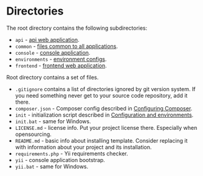 Directories
===========

The root directory contains the following subdirectories:

- `api` - [api web application](structure-applications.md).
- `common` - [files common to all applications](structure-applications.md).
- `console` - [console application](structure-applications.md).
- `environments` - [environment configs](structure-environments.md).
- `frontend` - [frontend web application](structure-applications.md).

Root directory contains a set of files.

- `.gitignore` contains a list of directories ignored by git version system. If you need something never get to your source
  code repository, add it there.
- `composer.json` - Composer config described in [Configuring Composer](start-composer.md).
- `init` - initialization script described in [Configuration and environments](structure-environments.md).
- `init.bat` - same for Windows.
- `LICENSE.md` - license info. Put your project license there. Especially when opensourcing.
- `README.md` - basic info about installing template. Consider replacing it with information about your project and its
  installation.
- `requirements.php` - Yii requirements checker.
- `yii` - console application bootstrap.
- `yii.bat` - same for Windows.
